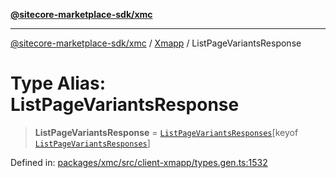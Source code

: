 [**@sitecore-marketplace-sdk/xmc**](../../../../README.md)

***

[@sitecore-marketplace-sdk/xmc](../../../../README.md) / [Xmapp](../README.md) / ListPageVariantsResponse

# Type Alias: ListPageVariantsResponse

> **ListPageVariantsResponse** = [`ListPageVariantsResponses`](ListPageVariantsResponses.md)\[keyof [`ListPageVariantsResponses`](ListPageVariantsResponses.md)\]

Defined in: [packages/xmc/src/client-xmapp/types.gen.ts:1532](https://github.com/Sitecore/marketplace-sdk/blob/893df143248e67d8c66e942a96045542130259a0/packages/xmc/src/client-xmapp/types.gen.ts#L1532)
